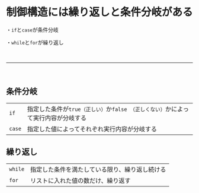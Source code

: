 # 制御構造には繰り返しと条件分岐がある

・`if`と`case`が条件分岐

・`while`と`for`が繰り返し

<br>

--------------------------------------------

<br>

## 条件分岐

|  |  |
|------|---------|
| `if` | 指定した条件が`true（正しい）`か`false （正しくない）`かによって実行内容が分岐する|
| `case` | 指定した値によってそれぞれ実行内容が分岐する |


## 繰り返し
|  |  |
|-------|---------|
| `while` | 指定した条件を満たしている限り、繰り返し続ける |
| `for` | リストに入れた値の数だけ、繰り返す |
